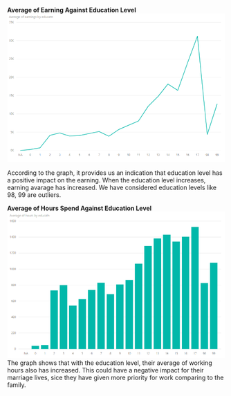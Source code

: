
**Average of Earning Against Education Level**
![Sample Statistics](https://github.com/TorinW/DataScience_UoM_19/blob/master/other-analysis/averageEarning_2-education.PNG)

According to the graph, it provides us an indication that education level has a positive impact on the earning. When the education level increases, earning avarage has increased. We have considered education levels like 98, 99 are outliers.

**Average of Hours Spend Against Education Level**
![Sample Statistics](https://github.com/TorinW/DataScience_UoM_19/blob/master/other-analysis/averageHours-education.PNG)
The graph shows that with the education level, their average of working hours also has increased. This could have a negative impact for their marriage lives, sice they have given more priority for work comparing to the family.
